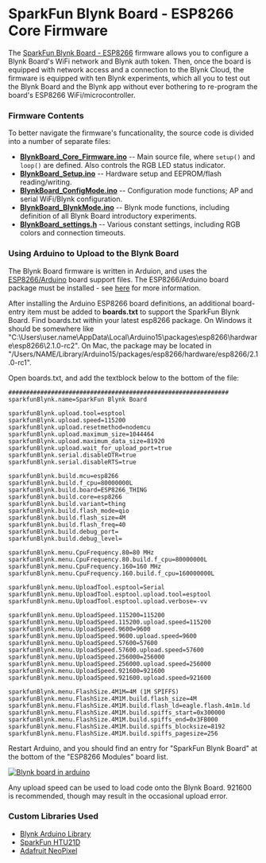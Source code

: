 # SparkFun Blynk Board - ESP8266 Core Firmware

The [SparkFun Blynk Board - ESP8266]() firmware allows you to configure a Blynk Board's WiFi network and Blynk auth token. Then, once the board is equipped with network access and a connection to the Blynk Cloud, the firmware is equipped with ten Blynk experiments, which all you to test out the Blynk Board and the Blynk app without ever bothering to re-program the board's ESP8266 WiFi/microcontroller.

### Firmware Contents

To better navigate the firmware's funcationality, the source code is divided into a number of separate files:

* **[BlynkBoard_Core_Firmware.ino](https://github.com/sparkfun/Blynk_Board_ESP8266/Firmware/BlynkBoard_Core_Firmware.ino)** -- Main source file, where `setup()` and `loop()` are defined. Also controls the RGB LED status indicator.
* **[BlynkBoard_Setup.ino](https://github.com/sparkfun/Blynk_Board_ESP8266/Firmware/BlynkBoard_Setup.ino)** -- Hardware setup and EEPROM/flash reading/writing.
* **[BlynkBoard_ConfigMode.ino](https://github.com/sparkfun/Blynk_Board_ESP8266/Firmware/BlynkBoard_ConfigMode.ino)** -- Configuration mode functions; AP and serial WiFi/Blynk configuration.
* **[BlynkBoard_BlynkMode.ino](https://github.com/sparkfun/Blynk_Board_ESP8266/Firmware/BlynkBoard_BlynkMode.ino)** -- Blynk mode functions, including definition of all Blynk Board introductory experiments.
* **[BlynkBoard_settings.h](https://github.com/sparkfun/Blynk_Board_ESP8266/Firmware/BlynkBoard_settings.h)** -- Various constant settings, including RGB colors and connection timeouts.

### Using Arduino to Upload to the Blynk Board

The Blynk Board firmware is written in Arduion, and uses the [ESP8266/Arduino](https://github.com/esp8266/arduino) board support files. The ESP8266/Arduino board package must be installed - see [here](https://github.com/esp8266/arduino#installing-with-boards-manager) for more information.

After installing the Arduino ESP8266 board definitions, an additional board-entry item must be added to **boards.txt** to support the SparkFun Blynk Board. Find boards.txt within your latest esp8266 package. On Windows it should be somewhere like "C:\Users\user.name\AppData\Local\Arduino15\packages\esp8266\hardware\esp8266\2.1.0-rc2". On Mac, the package may be located in "/Users/NAME/Library/Arduino15/packages/esp8266/hardware/esp8266/2.1.0-rc1".

Open boards.txt, and add the textblock below to the bottom of the file:

	##############################################################
	sparkfunBlynk.name=SparkFun Blynk Board

	sparkfunBlynk.upload.tool=esptool
	sparkfunBlynk.upload.speed=115200
	sparkfunBlynk.upload.resetmethod=nodemcu
	sparkfunBlynk.upload.maximum_size=1044464
	sparkfunBlynk.upload.maximum_data_size=81920
	sparkfunBlynk.upload.wait_for_upload_port=true
	sparkfunBlynk.serial.disableDTR=true
	sparkfunBlynk.serial.disableRTS=true

	sparkfunBlynk.build.mcu=esp8266
	sparkfunBlynk.build.f_cpu=80000000L
	sparkfunBlynk.build.board=ESP8266_THING
	sparkfunBlynk.build.core=esp8266
	sparkfunBlynk.build.variant=thing
	sparkfunBlynk.build.flash_mode=qio
	sparkfunBlynk.build.flash_size=4M
	sparkfunBlynk.build.flash_freq=40
	sparkfunBlynk.build.debug_port=
	sparkfunBlynk.build.debug_level=

	sparkfunBlynk.menu.CpuFrequency.80=80 MHz
	sparkfunBlynk.menu.CpuFrequency.80.build.f_cpu=80000000L
	sparkfunBlynk.menu.CpuFrequency.160=160 MHz
	sparkfunBlynk.menu.CpuFrequency.160.build.f_cpu=160000000L

	sparkfunBlynk.menu.UploadTool.esptool=Serial
	sparkfunBlynk.menu.UploadTool.esptool.upload.tool=esptool
	sparkfunBlynk.menu.UploadTool.esptool.upload.verbose=-vv

	sparkfunBlynk.menu.UploadSpeed.115200=115200
	sparkfunBlynk.menu.UploadSpeed.115200.upload.speed=115200
	sparkfunBlynk.menu.UploadSpeed.9600=9600
	sparkfunBlynk.menu.UploadSpeed.9600.upload.speed=9600
	sparkfunBlynk.menu.UploadSpeed.57600=57600
	sparkfunBlynk.menu.UploadSpeed.57600.upload.speed=57600
	sparkfunBlynk.menu.UploadSpeed.256000=256000
	sparkfunBlynk.menu.UploadSpeed.256000.upload.speed=256000
	sparkfunBlynk.menu.UploadSpeed.921600=921600
	sparkfunBlynk.menu.UploadSpeed.921600.upload.speed=921600

	sparkfunBlynk.menu.FlashSize.4M1M=4M (1M SPIFFS)
	sparkfunBlynk.menu.FlashSize.4M1M.build.flash_size=4M
	sparkfunBlynk.menu.FlashSize.4M1M.build.flash_ld=eagle.flash.4m1m.ld
	sparkfunBlynk.menu.FlashSize.4M1M.build.spiffs_start=0x300000
	sparkfunBlynk.menu.FlashSize.4M1M.build.spiffs_end=0x3FB000
	sparkfunBlynk.menu.FlashSize.4M1M.build.spiffs_blocksize=8192
	sparkfunBlynk.menu.FlashSize.4M1M.build.spiffs_pagesize=256

Restart Arduino, and you should find an entry for "SparkFun Blynk Board" at the bottom of the "ESP8266 Modules" board list.

[![Blynk board in arduino](https://cdn.sparkfun.com/r/600-600/assets/learn_tutorials/4/8/6/blynk-board-selection.png)](https://cdn.sparkfun.com/assets/learn_tutorials/4/8/6/blynk-board-selection.png)

Any upload speed can be used to load code onto the Blynk Board. 921600 is recommended, though may result in the occasional upload error.

### Custom Libraries Used

* [Blynk Arduino Library](https://github.com/blynkkk/blynk-library/releases/tag/v0.3.1)
* [SparkFun HTU21D](https://github.com/sparkfun/SparkFun_HTU21D_Breakout_Arduino_Library/releases/tag/V_1.1.1)
* [Adafruit NeoPixel](https://github.com/adafruit/Adafruit_NeoPixel)